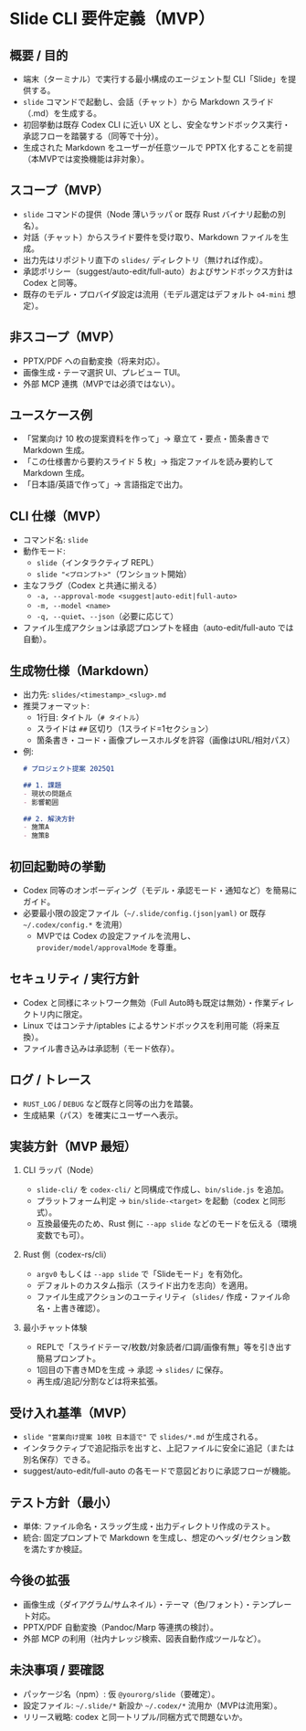 # Slide CLI 要件定義（MVP）

## 概要 / 目的
- 端末（ターミナル）で実行する最小構成のエージェント型 CLI「Slide」を提供する。
- `slide` コマンドで起動し、会話（チャット）から Markdown スライド（.md）を生成する。
- 初回挙動は既存 Codex CLI に近い UX とし、安全なサンドボックス実行・承認フローを踏襲する（同等で十分）。
- 生成された Markdown をユーザーが任意ツールで PPTX 化することを前提（本MVPでは変換機能は非対象）。

## スコープ（MVP）
- `slide` コマンドの提供（Node 薄いラッパ or 既存 Rust バイナリ起動の別名）。
- 対話（チャット）からスライド要件を受け取り、Markdown ファイルを生成。
- 出力先はリポジトリ直下の `slides/` ディレクトリ（無ければ作成）。
- 承認ポリシー（suggest/auto-edit/full-auto）およびサンドボックス方針は Codex と同等。
- 既存のモデル・プロバイダ設定は流用（モデル選定はデフォルト `o4-mini` 想定）。

## 非スコープ（MVP）
- PPTX/PDF への自動変換（将来対応）。
- 画像生成・テーマ選択 UI、プレビュー TUI。
- 外部 MCP 連携（MVPでは必須ではない）。

## ユースケース例
- 「営業向け 10 枚の提案資料を作って」→ 章立て・要点・箇条書きで Markdown 生成。
- 「この仕様書から要約スライド 5 枚」→ 指定ファイルを読み要約して Markdown 生成。
- 「日本語/英語で作って」→ 言語指定で出力。

## CLI 仕様（MVP）
- コマンド名: `slide`
- 動作モード:
  - `slide`（インタラクティブ REPL）
  - `slide "<プロンプト>"`（ワンショット開始）
- 主なフラグ（Codex と共通に揃える）
  - `-a, --approval-mode <suggest|auto-edit|full-auto>`
  - `-m, --model <name>`
  - `-q, --quiet`、`--json`（必要に応じて）
- ファイル生成アクションは承認プロンプトを経由（auto-edit/full-auto では自動）。

## 生成物仕様（Markdown）
- 出力先: `slides/<timestamp>_<slug>.md`
- 推奨フォーマット:
  - 1行目: タイトル（`# タイトル`）
  - スライドは `##` 区切り（1スライド=1セクション）
  - 箇条書き・コード・画像プレースホルダを許容（画像はURL/相対パス）
- 例:
  ```md
  # プロジェクト提案 2025Q1

  ## 1. 課題
  - 現状の問題点
  - 影響範囲

  ## 2. 解決方針
  - 施策A
  - 施策B
  ```

## 初回起動時の挙動
- Codex 同等のオンボーディング（モデル・承認モード・通知など）を簡易にガイド。
- 必要最小限の設定ファイル（`~/.slide/config.(json|yaml)` or 既存 `~/.codex/config.*` を流用）
  - MVPでは Codex の設定ファイルを流用し、`provider/model/approvalMode` を尊重。

## セキュリティ / 実行方針
- Codex と同様にネットワーク無効（Full Auto時も既定は無効）・作業ディレクトリ内に限定。
- Linux ではコンテナ/iptables によるサンドボックスを利用可能（将来互換）。
- ファイル書き込みは承認制（モード依存）。

## ログ / トレース
- `RUST_LOG` / `DEBUG` など既存と同等の出力を踏襲。
- 生成結果（パス）を確実にユーザーへ表示。

## 実装方針（MVP 最短）
1) CLI ラッパ（Node）
   - `slide-cli/` を `codex-cli/` と同構成で作成し、`bin/slide.js` を追加。
   - プラットフォーム判定 → `bin/slide-<target>` を起動（codex と同形式）。
   - 互換最優先のため、Rust 側に `--app slide` などのモードを伝える（環境変数でも可）。

2) Rust 側（codex-rs/cli）
   - `argv0` もしくは `--app slide` で「Slideモード」を有効化。
   - デフォルトのカスタム指示（スライド出力を志向）を適用。
   - ファイル生成アクションのユーティリティ（`slides/` 作成・ファイル命名・上書き確認）。

3) 最小チャット体験
   - REPLで「スライドテーマ/枚数/対象読者/口調/画像有無」等を引き出す簡易プロンプト。
   - 1回目の下書きMDを生成 → 承認 → `slides/` に保存。
   - 再生成/追記/分割などは将来拡張。

## 受け入れ基準（MVP）
- `slide "営業向け提案 10枚 日本語で"` で `slides/*.md` が生成される。
- インタラクティブで追記指示を出すと、上記ファイルに安全に追記（または別名保存）できる。
- suggest/auto-edit/full-auto の各モードで意図どおりに承認フローが機能。

## テスト方針（最小）
- 単体: ファイル命名・スラッグ生成・出力ディレクトリ作成のテスト。
- 統合: 固定プロンプトで Markdown を生成し、想定のヘッダ/セクション数を満たすか検証。

## 今後の拡張
- 画像生成（ダイアグラム/サムネイル）・テーマ（色/フォント）・テンプレート対応。
- PPTX/PDF 自動変換（Pandoc/Marp 等連携の検討）。
- 外部 MCP の利用（社内ナレッジ検索、図表自動作成ツールなど）。

## 未決事項 / 要確認
- パッケージ名（npm）: 仮 `@yourorg/slide`（要確定）。
- 設定ファイル: `~/.slide/*` 新設か `~/.codex/*` 流用か（MVPは流用案）。
- リリース戦略: codex と同一トリプル/同梱方式で問題ないか。
